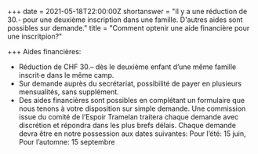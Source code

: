 +++
date = 2021-05-18T22:00:00Z
shortanswer = "Il y a une réduction de 30.- pour une deuxième inscription dans une famille. D'autres aides sont possibles sur demande."
title = "Comment optenir une aide financière pour une inscritpion?"

+++
Aides financières:

* Réduction de CHF 30.– dès le deuxième enfant d’une même fa­mille inscrit∙e dans le même camp. 
* Sur demande auprès du secrétariat, possibilité de payer en plusieurs mensualités, sans supplément. 
* Des aides financières sont possibles en complétant un formulaire que nous tenons à votre disposition sur simple demande. Une commission issue du comité de l’Espoir Tramelan traitera chaque demande avec discrétion et répondra dans les plus brefs délais. Chaque demande devra être en notre possession aux dates suivantes: Pour l’été: 15 juin, Pour l’automne: 15 septembre